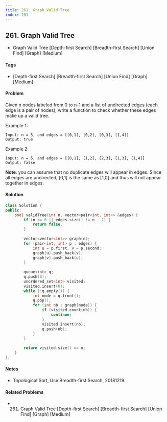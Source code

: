 ```yaml
---
title: 261. Graph Valid Tree
index: 261
---
```


## 261. Graph Valid Tree
- Graph Valid Tree [Depth-first Search] [Breadth-first Search] [Union Find] [Graph] [Medium]

#### Tags
- [Depth-first Search] [Breadth-first Search] [Union Find] [Graph] [Medium]

#### Problem
Given n nodes labeled from 0 to n-1 and a list of undirected edges (each edge is a pair of nodes), write a function to check whether these edges make up a valid tree.

Example 1:

    Input: n = 5, and edges = [[0,1], [0,2], [0,3], [1,4]]
    Output: true

Example 2:

    Input: n = 5, and edges = [[0,1], [1,2], [2,3], [1,3], [1,4]]
    Output: false

**Note**: you can assume that no duplicate edges will appear in edges. Since all edges are undirected, [0,1] is the same as [1,0] and thus will not appear together in edges.

#### Solution
``` C++
class Solution {
public:
    bool validTree(int n, vector<pair<int, int>> &edges) {
        if (n <= 0 || edges.size() != n - 1) {
            return false;
        }
        
        vector<vector<int>> graph(n);
        for (pair<int, int> p : edges) {
            int u = p.first, v = p.second;
            graph[u].push_back(v);
            graph[v].push_back(u);
        }
        
        queue<int> q;
        q.push(0);
        unordered_set<int> visited;
        visited.insert(0);
        while (!q.empty()) {
            int node = q.front();
            q.pop();
            for (int nb : graph[node]) {
                if (visited.count(nb)) {
                    continue;
                }
                visited.insert(nb);
                q.push(nb);
            }
        }
        
        return visited.size() == n;
    }
};
```

#### Notes
- Topological Sort, Use Breadth-first Search, 20181219.

#### Related Problems
- 261. Graph Valid Tree [Depth-first Search] [Breadth-first Search] [Union Find] [Graph] [Medium]
